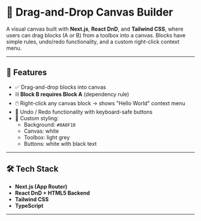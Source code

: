 # 🧩 Drag-and-Drop Canvas Builder

A visual canvas built with **Next.js**, **React DnD**, and **Tailwind CSS**, where users can drag blocks (A or B) from a toolbox into a canvas. Blocks have simple rules, undo/redo functionality, and a custom right-click context menu.

---

## 🚀 Features

- ✅ Drag-and-drop blocks into canvas
- ⛓️ **Block B requires Block A** (dependency rule)
- 🖱️ Right-click any canvas block → shows "Hello World" context menu
- 🔄 Undo / Redo functionality with keyboard-safe buttons
- 🎨 Custom styling:
  - Background: `#0A0F10`
  - Canvas: white
  - Toolbox: light grey
  - Buttons: white with black text

---

## 🛠️ Tech Stack

- **Next.js (App Router)**
- **React DnD + HTML5 Backend**
- **Tailwind CSS**
- **TypeScript**

---

